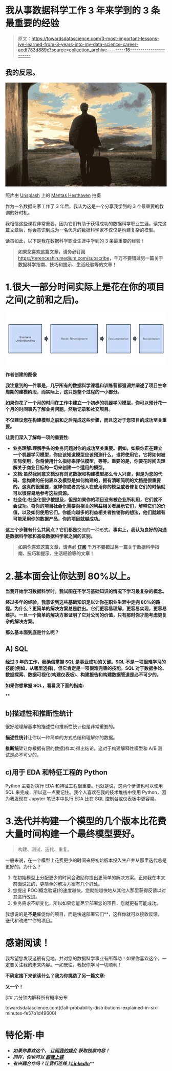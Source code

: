 # 我从事数据科学工作 3 年来学到的 3 条最重要的经验

> 原文：<https://towardsdatascience.com/3-most-important-lessons-ive-learned-from-3-years-into-my-data-science-career-acdf783d889c?source=collection_archive---------16----------------------->

## 我的反思。

![](img/de9bccc3f9d72f153876e28980864512.png)

照片由 [Unsplash](https://unsplash.com/s/photos/journey?utm_source=unsplash&utm_medium=referral&utm_content=creditCopyText) 上的 [Mantas Hesthaven](https://unsplash.com/@mantashesthaven?utm_source=unsplash&utm_medium=referral&utm_content=creditCopyText) 拍摄

作为一名数据专家工作了 3 年后，我认为这是一个分享我学到的 3 个最重要的教训的好时机。

我相信这些课程非常重要，因为它们有助于获得成功的数据科学职业生涯。读完这篇文章后，你会意识到成为一名优秀的数据科学家不仅仅是构建复杂的模型。

话虽如此，以下是我在数据科学职业生涯中学到的 3 条最重要的经验！

> **如果您喜欢这篇文章，请务必订阅**<https://terenceshin.medium.com/subscribe>****，千万不要错过另一篇关于数据科学指南、技巧和提示、生活经验等的文章！****

# **1.很大一部分时间实际上是花在你的项目之间(之前和之后)。**

**![](img/207cad8b8133d617b8088642aab875d6.png)**

**作者创建的图像**

**我注意到的一件事是，几乎所有的数据科学课程和训练营都强调并阐述了项目生命周期的建模阶段，而实际上，这只是整个过程的一小部分。**

**如果你花了一个月的时间在工作中建立一个初步的机器学习模型，你可以预计花一个月的时间事先了解业务问题，然后记录和社交项目。**

**不仅建议您在构建模型之前和之后完成这些步骤，而且这对于您项目的成功至关重要。**

**让我们深入了解每一项的重要性:**

*   ****业务理解**:理解手头的业务问题对你的成功至关重要。例如，如果你正在建立一个机器学习模型，你应该知道模型应该预测什么，谁将使用它，它将如何被实际使用，你将使用什么指标来评估模型，等等。重要的是，你要花时间去理解**关于商业目标的一切**来创建一个适用的模型。**
*   ****文档**:虽然我同意文档没有浏览数据和构建模型那么令人兴奋，但是为您的代码、您构建的任何表以及模型是如何构建的，拥有清晰简明的文档是很重要的。这真的很重要，这样你或者其他人在使用你的模型或者修复它们的时候就可以很容易地参考这些资源。**
*   ****社会化**:社会化很少被提及，但是如果你的项目没有被企业所利用，它们就不会成功。将你的项目社会化需要向相关的利益相关者展示它们，解释它们的价值，以及如何使用它们。你能向越多的利益相关者推销你的想法，他们就越有可能采用你的数据产品，你的项目就越成功。**

**这三个步骤有什么共同点？它们都是**交流的一种形式。**事实上，我认为良好的沟通是数据科学家和高级数据科学家之间的区别。**

> ****如果你喜欢这篇文章，请务必** [**订阅**](https://terenceshin.medium.com/subscribe) **千万不要错过另一篇关于数据科学指南、技巧和提示、生活经验等的文章！****

# **2.基本面会让你达到 80%以上。**

**当我开始学习数据科学时，我试图在不学习基础知识的情况下学习最复杂的概念。**

**经过多年的经验，我意识到这些基础知识足以让你在职业生涯中走完 80%的路程。为什么？更简单的解决方案总是胜出。它们更容易理解，更容易实现，更容易维护。一旦一个简单的解决方案证明了它对公司的价值，只有那时你才能考虑更复杂的解决方案。**

**那么基本面到底是什么呢？**

## **A) SQL**

**经过 3 年的工作，我确信掌握 SQL 是事业成功的关键。SQL 不是一项很难学习的技能(例如，从哪里选择)，但它肯定是一项很难完善的技能。SQL 对于数据争论、数据探索、数据可视化(构建仪表板)、构建报告和构建数据管道是必不可少的。**

**如果你想掌握 SQL，看看我下面的指南:**

**</a-complete-15-week-curriculum-to-master-sql-for-data-science-999e690033e4>  

## b)描述性和推断性统计

很好地理解基本的描述性和推断性统计也是非常重要的。

**描述性统计**让你以一种简单的方式总结和理解你的数据。

**推断统计**让你根据有限的数据(样本)得出结论。这对于构建解释性模型和 A/B 测试是必不可少的。

## c)用于 EDA 和特征工程的 Python

Python 主要对执行 EDA 和特征工程很重要。也就是说，这两个步骤也可以使用 SQL 来完成，所以这一点要记住。我个人喜欢在我的技术堆栈中使用 Python，因为我发现在 Jupyter 笔记本中执行 EDA 比在 SQL 控制台或仪表板中更容易。

</an-extensive-guide-to-exploratory-data-analysis-ddd99a03199e>  

# 3.迭代并构建一个模型的几个版本比花费大量时间构建一个最终模型要好。

> 构建、测试、迭代、重复。

一般来说，在一个模型上花费更少的时间来将初始版本投入生产并从那里迭代总是更好的。为什么？

1.  在初始模型上分配更少的时间会激励你提出更简单的解决方案。正如我在本文前面说过的，更简单的解决方案有几个好处。
2.  您提出 POC(概念验证)的速度越快，您就能越快地从其他人那里获得反馈以对其进行改进。
3.  业务需求不断变化，所以如果您能尽早部署您的项目，您就更有可能成功。

我想说的是**不是**催促你的项目，而是快速部署它们**，这样你就可以接收反馈，迭代和改进**你的项目。

# 感谢阅读！

我希望您发现这很有见地，并对您的数据科学事业有所帮助！如果你喜欢这个，一定要关注我的未来内容。一如既往，我祝你学习一切顺利！

**不确定接下来该读什么？我为你挑选了另一篇文章:**

</the-most-in-demand-skills-for-data-scientists-in-2021-4b2a808f4005>  

**又一个！**

</all-probability-distributions-explained-in-six-minutes-fe57b1d49600> [## 六分钟内解释所有概率分布

towardsdatascience.com](/all-probability-distributions-explained-in-six-minutes-fe57b1d49600) 

# 特伦斯·申

*   ***如果你喜欢这个，*** [***订阅我的媒介***](https://terenceshin.medium.com/subscribe) ***获取独家内容！***
*   ***同样，你也可以*** [***跟我上媒***](https://medium.com/@terenceshin)
*   ***有兴趣合作吗？让我们连线上***[***LinkedIn***](https://www.linkedin.com/in/terenceshin/)**